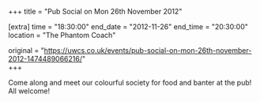 +++
title = "Pub Social on Mon 26th November 2012"

[extra]
time = "18:30:00"
end_date = "2012-11-26"
end_time = "20:30:00"
location = "The Phantom Coach"

original = "https://uwcs.co.uk/events/pub-social-on-mon-26th-november-2012-1474489066216/"    
+++

Come along and meet our colourful society for food and banter at the pub\! All welcome\!

